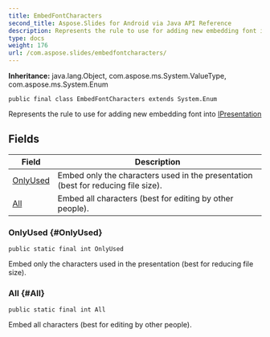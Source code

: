 ```yaml
---
title: EmbedFontCharacters
second_title: Aspose.Slides for Android via Java API Reference
description: Represents the rule to use for adding new embedding font into
type: docs
weight: 176
url: /com.aspose.slides/embedfontcharacters/
---
```

**Inheritance:**
java.lang.Object, com.aspose.ms.System.ValueType, com.aspose.ms.System.Enum
```
public final class EmbedFontCharacters extends System.Enum
```

Represents the rule to use for adding new embedding font into [IPresentation](../../com.aspose.slides/ipresentation)
## Fields

| Field | Description |
| --- | --- |
| [OnlyUsed](#OnlyUsed) | Embed only the characters used in the presentation (best for reducing file size). |
| [All](#All) | Embed all characters (best for editing by other people). |
### OnlyUsed {#OnlyUsed}
```
public static final int OnlyUsed
```


Embed only the characters used in the presentation (best for reducing file size).

### All {#All}
```
public static final int All
```


Embed all characters (best for editing by other people).

